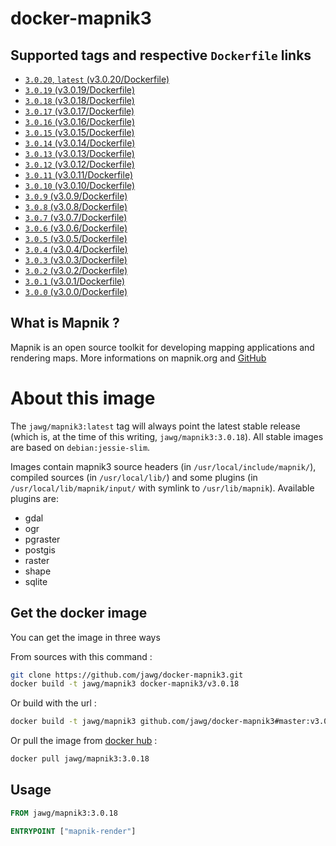 # docker-mapnik3

## Supported tags and respective `Dockerfile` links

-   [`3.0.20`, `latest` (v3.0.20/Dockerfile)](https://github.com/jawg/docker-mapnik3/tree/master/v3.0.20/Dockerfile)
-   [`3.0.19` (v3.0.19/Dockerfile)](https://github.com/jawg/docker-mapnik3/tree/master/v3.0.19/Dockerfile)
-   [`3.0.18` (v3.0.18/Dockerfile)](https://github.com/jawg/docker-mapnik3/tree/master/v3.0.18/Dockerfile)
-   [`3.0.17` (v3.0.17/Dockerfile)](https://github.com/jawg/docker-mapnik3/tree/master/v3.0.17/Dockerfile)
-   [`3.0.16` (v3.0.16/Dockerfile)](https://github.com/jawg/docker-mapnik3/tree/master/v3.0.16/Dockerfile)
-   [`3.0.15` (v3.0.15/Dockerfile)](https://github.com/jawg/docker-mapnik3/tree/master/v3.0.15/Dockerfile)
-   [`3.0.14` (v3.0.14/Dockerfile)](https://github.com/jawg/docker-mapnik3/tree/master/v3.0.14/Dockerfile)
-   [`3.0.13` (v3.0.13/Dockerfile)](https://github.com/jawg/docker-mapnik3/tree/master/v3.0.13/Dockerfile)
-   [`3.0.12` (v3.0.12/Dockerfile)](https://github.com/jawg/docker-mapnik3/tree/master/v3.0.12/Dockerfile)
-   [`3.0.11` (v3.0.11/Dockerfile)](https://github.com/jawg/docker-mapnik3/tree/master/v3.0.11/Dockerfile)
-   [`3.0.10` (v3.0.10/Dockerfile)](https://github.com/jawg/docker-mapnik3/tree/master/v3.0.10/Dockerfile)
-   [`3.0.9` (v3.0.9/Dockerfile)](https://github.com/jawg/docker-mapnik3/tree/master/v3.0.9/Dockerfile)
-   [`3.0.8` (v3.0.8/Dockerfile)](https://github.com/jawg/docker-mapnik3/tree/master/v3.0.8/Dockerfile)
-   [`3.0.7` (v3.0.7/Dockerfile)](https://github.com/jawg/docker-mapnik3/tree/master/v3.0.7/Dockerfile)
-   [`3.0.6` (v3.0.6/Dockerfile)](https://github.com/jawg/docker-mapnik3/tree/master/v3.0.6/Dockerfile)
-   [`3.0.5` (v3.0.5/Dockerfile)](https://github.com/jawg/docker-mapnik3/tree/master/v3.0.5/Dockerfile)
-   [`3.0.4` (v3.0.4/Dockerfile)](https://github.com/jawg/docker-mapnik3/tree/master/v3.0.4/Dockerfile)
-   [`3.0.3` (v3.0.3/Dockerfile)](https://github.com/jawg/docker-mapnik3/tree/master/v3.0.3/Dockerfile)
-   [`3.0.2` (v3.0.2/Dockerfile)](https://github.com/jawg/docker-mapnik3/tree/master/v3.0.2/Dockerfile)
-   [`3.0.1` (v3.0.1/Dockerfile)](https://github.com/jawg/docker-mapnik3/tree/master/v3.0.1/Dockerfile)
-   [`3.0.0` (v3.0.0/Dockerfile)](https://github.com/jawg/docker-mapnik3/tree/master/v3.0.0/Dockerfile)

## What is Mapnik ?

Mapnik is an open source toolkit for developing mapping applications and rendering maps.
More informations on mapnik.org and [GitHub](https://github.com/mapnik/mapnik)

# About this image

The `jawg/mapnik3:latest` tag will always point the latest stable release (which is, at the time of this writing, `jawg/mapnik3:3.0.18`).
All stable images are based on `debian:jessie-slim`.

Images contain mapnik3 source headers (in `/usr/local/include/mapnik/`), compiled sources (in `/usr/local/lib/`) and some plugins (in `/usr/local/lib/mapnik/input/` with symlink to `/usr/lib/mapnik`).
Available plugins are:

-   gdal
-   ogr
-   pgraster
-   postgis
-   raster
-   shape
-   sqlite

## Get the docker image

You can get the image in three ways

From sources with this command :

```sh
git clone https://github.com/jawg/docker-mapnik3.git
docker build -t jawg/mapnik3 docker-mapnik3/v3.0.18
```

Or build with the url :

```sh
docker build -t jawg/mapnik3 github.com/jawg/docker-mapnik3#master:v3.0.18
```

Or pull the image from [docker hub](https://hub.docker.com/r/jawg/mapnik3/) :

```sh
docker pull jawg/mapnik3:3.0.18
```

## Usage

```Dockerfile
FROM jawg/mapnik3:3.0.18

ENTRYPOINT ["mapnik-render"]
```
